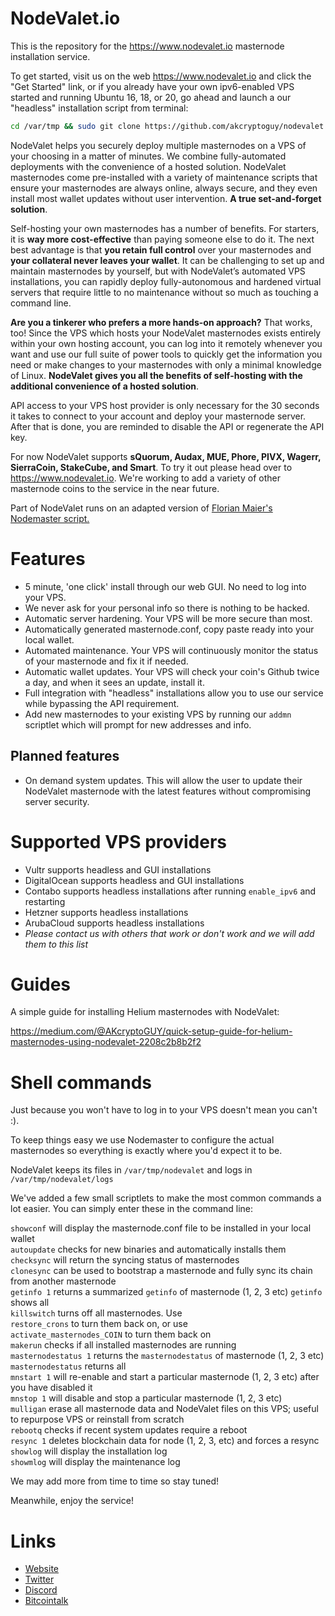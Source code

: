 # NodeValet.io

This is the repository for the https://www.nodevalet.io masternode installation service.

To get started, visit us on the web https://www.nodevalet.io and click the "Get Started" link, or if you already have your own ipv6-enabled VPS started and running Ubuntu 16, 18, or 20, go ahead and launch a our "headless" installation script from terminal:

```bash
cd /var/tmp && sudo git clone https://github.com/akcryptoguy/nodevalet && cd nodevalet && sudo bash silentinstall.sh
```

NodeValet helps you securely deploy multiple masternodes on a VPS of your choosing in a matter of minutes. We combine fully-automated deployments with the convenience of a hosted solution. NodeValet masternodes come pre-installed with a variety of maintenance scripts that ensure your masternodes are always online, always secure, and they even install most wallet updates without user intervention. **A true set-and-forget solution**.

Self-hosting your own masternodes has a number of benefits. For starters, it is **way more cost-effective** than paying someone else to do it. The next best advantage is that **you retain full control** over your masternodes and **your collateral never leaves your wallet**. It can be challenging to set up and maintain masternodes by yourself, but with NodeValet’s automated VPS installations, you can rapidly deploy fully-autonomous and hardened virtual servers that require little to no maintenance without so much as touching a command line. 

**Are you a tinkerer who prefers a more hands-on approach?** That works, too! Since the VPS which hosts your NodeValet masternodes exists entirely within your own hosting account, you can log into it remotely whenever you want and use our full suite of power tools to quickly get the information you need or make changes to your masternodes with only a minimal knowledge of Linux. **NodeValet gives you all the benefits of self-hosting with the additional convenience of a hosted solution**. 

API access to your VPS host provider is only necessary for the 30 seconds it takes to connect to your account and deploy your masternode server. After that is done, you are reminded to disable the API or regenerate the API key.

For now NodeValet supports **sQuorum, Audax, MUE, Phore, PIVX, Wagerr, SierraCoin, StakeCube, and Smart**. To try it out please head over to https://www.nodevalet.io.
We're working to add a variety of other masternode coins to the service in the near future. 

Part of NodeValet runs on an adapted version of [Florian Maier's Nodemaster script.](https://github.com/masternodes/vps)

# Features

- 5 minute, 'one click' install through our web GUI. No need to log into your VPS.
- We never ask for your personal info so there is nothing to be hacked.
- Automatic server hardening. Your VPS will be more secure than most.
- Automatically generated masternode.conf, copy paste ready into your local wallet.
- Automated maintenance. Your VPS will continuously monitor the status of your masternode and fix it if needed.
- Automatic wallet updates. Your VPS will check your coin's Github twice a day, and when it sees an update, install it.
- Full integration with "headless" installations allow you to use our service while bypassing the API requirement.
- Add new masternodes to your existing VPS by running our `addmn` scriptlet which will prompt for new addresses and info.

## Planned features 

- On demand system updates. This will allow the user to update their NodeValet masternode with the latest features without compromising server security.

# Supported VPS providers

 - Vultr supports headless and GUI installations
 - DigitalOcean supports headless and GUI installations
 - Contabo supports headless installations after running `enable_ipv6` and restarting
 - Hetzner supports headless installations
 - ArubaCloud supports headless installations
 - *Please contact us with others that work or don't work and we will add them to this list*

# Guides

A simple guide for installing Helium masternodes with NodeValet: 

https://medium.com/@AKcryptoGUY/quick-setup-guide-for-helium-masternodes-using-nodevalet-2208c2b8b2f2

# Shell commands

Just because you won't have to log in to your VPS doesn't mean you can't :). 

To keep things easy we use Nodemaster to configure the actual masternodes so everything is exactly where you'd expect it to be.

NodeValet keeps its files in `/var/tmp/nodevalet` and logs in `/var/tmp/nodevalet/logs`

We've added a few small scriptlets to make the most common commands a lot easier. You can simply enter these in the command line:

`showconf` will display the masternode.conf file to be installed in your local wallet  
`autoupdate` checks for new binaries and automatically installs them  
`checksync` will return the syncing status of masternodes  
`clonesync` can be used to bootstrap a masternode and fully sync its chain from another masternode  
`getinfo 1` returns a summarized `getinfo` of masternode (1, 2, 3 etc) `getinfo` shows all  
`killswitch` turns off all masternodes. Use  
`restore_crons` to turn them back on, or use   
`activate_masternodes_COIN` to turn them back on  
`makerun` checks if all installed masternodes are running  
`masternodestatus 1`  returns the `masternodestatus` of masternode (1, 2, 3 etc) `masternodestatus` returns all  
`mnstart 1` will re-enable and start a particular masternode (1, 2, 3 etc) after you have disabled it  
`mnstop 1` will disable and stop a particular masternode (1, 2, 3 etc)  
`mulligan` erase all masternode data and NodeValet files on this VPS; useful to repurpose VPS or reinstall from scratch  
`rebootq` checks if recent system updates require a reboot  
`resync 1` deletes blockchain data for node (1, 2, 3, etc) and forces a resync  
`showlog` will display the installation log  
`showmlog` will display the maintenance log  

We may add more from time to time so stay tuned!

Meanwhile, enjoy the service!

# Links

- [Website](https://www.nodevalet.io)
- [Twitter](https://twitter.com/nodevalet)
- [Discord](https://discord.gg/dx2scUU)
- [Bitcointalk](https://bitcointalk.org/index.php?topic=5226866)
